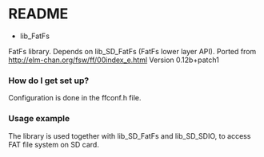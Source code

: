 # README #

* lib_FatFs

FatFs library. Depends on lib_SD_FatFs (FatFs lower layer API).
Ported from http://elm-chan.org/fsw/ff/00index_e.html
Version 0.12b+patch1

### How do I get set up? ###

Configuration is done in the ffconf.h file.

### Usage example ###
 
  The library is used together with lib_SD_FatFs and lib_SD_SDIO,
  to access FAT file system on SD card.
